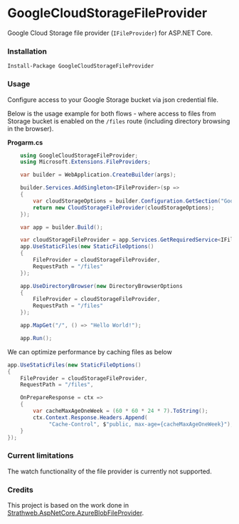 # GoogleCloudStorageFileProvider

Google Cloud Storage file provider (`IFileProvider`) for ASP.NET Core.

### Installation

```
Install-Package GoogleCloudStorageFileProvider
```

### Usage

Configure access to your Google Storage bucket via json credential file. 

Below is the usage example for both flows - where access to files from Storage bucket is enabled on the `/files` route (including directory browsing in the browser).

**Progarm.cs**

```csharp 
    using GoogleCloudStorageFileProvider;
    using Microsoft.Extensions.FileProviders;

    var builder = WebApplication.CreateBuilder(args);

    builder.Services.AddSingleton<IFileProvider>(sp =>
    {
        var cloudStorageOptions = builder.Configuration.GetSection("GoogleCloudStorageOptions").Get<CloudStorageOptions>();
        return new CloudStorageFileProvider(cloudStorageOptions);
    });

    var app = builder.Build();

    var cloudStorageFileProvider = app.Services.GetRequiredService<IFileProvider>();
    app.UseStaticFiles(new StaticFileOptions()
    {
        FileProvider = cloudStorageFileProvider,
        RequestPath = "/files"
    });

    app.UseDirectoryBrowser(new DirectoryBrowserOptions
    {
        FileProvider = cloudStorageFileProvider,
        RequestPath = "/files"
    });

    app.MapGet("/", () => "Hello World!");

    app.Run();
```
We can optimize performance by caching files as below

```csharp
app.UseStaticFiles(new StaticFileOptions()
{
    FileProvider = cloudStorageFileProvider,
    RequestPath = "/files",

    OnPrepareResponse = ctx =>
    {
        var cacheMaxAgeOneWeek = (60 * 60 * 24 * 7).ToString();
        ctx.Context.Response.Headers.Append(
             "Cache-Control", $"public, max-age={cacheMaxAgeOneWeek}");
    }
});
```

### Current limitations

The watch functionality of the file provider is currently not supported.

### Credits

This project is based on the work done in [Strathweb.AspNetCore.AzureBlobFileProvider](https://github.com/filipw/Strathweb.AspNetCore.AzureBlobFileProvider). 

